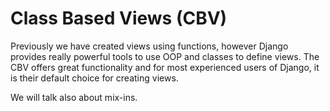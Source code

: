 # Class Based Views (CBV)

Previously we have created views using functions, however Django provides really powerful tools to use OOP and classes to define views.
The CBV offers great functionality and for most experienced users of Django, it is their default choice for creating views.

We will talk also about mix-ins.